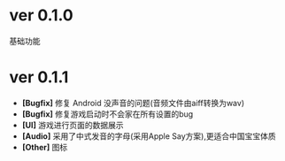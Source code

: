 # ver 0.1.0
基础功能

# ver 0.1.1
- **[Bugfix]** 修复 Android 没声音的问题(音频文件由aiff转换为wav)
- **[Bugfix]** 修复游戏启动时不会家在所有设置的bug
- **[UI]** 游戏进行页面的数据展示
- **[Audio]** 采用了中式发音的字母(采用Apple Say方案),更适合中国宝宝体质
- **[Other]** 图标
